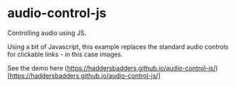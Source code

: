 # audio-control-js
Controlling audio using JS.

Using a bit of Javascript, this example replaces the standard audio controls for clickable links - in this case images.

See the demo here (https://haddersbadders.github.io/audio-control-js/)[https://haddersbadders.github.io/audio-control-js/]

